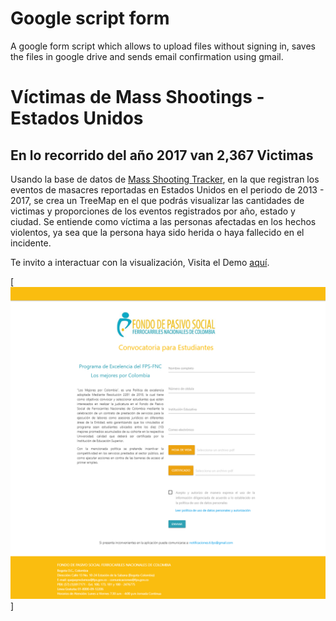 # Google script form
A google form script which allows to upload files without signing in, saves the files in google drive and sends email confirmation using gmail.

# Víctimas de Mass Shootings - Estados Unidos
## En lo recorrido del año 2017 van 2,367 Victimas

Usando la base de datos de [Mass Shooting Tracker](https://www.massshootingtracker.org/data), en la que registran los eventos de masacres reportadas en Estados Unidos en el periodo de 2013 - 2017, se crea un TreeMap en el que podrás visualizar las cantidades de victimas y proporciones de los eventos registrados por año, estado y ciudad.
Se entiende como víctima a las personas afectadas en los hechos violentos, ya sea que la persona haya sido herida o haya fallecido en el incidente.

Te invito a interactuar con la visualización, Visita el Demo [aquí](https://jairoruizsaenz.github.io/Relaciones-Peliculas/).

[!["gif de la aplicación real"](form.png)]
